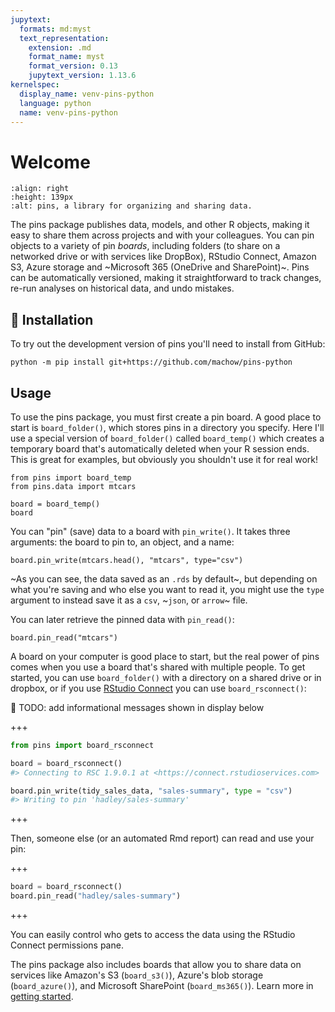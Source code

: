 ```yaml
---
jupytext:
  formats: md:myst
  text_representation:
    extension: .md
    format_name: myst
    format_version: 0.13
    jupytext_version: 1.13.6
kernelspec:
  display_name: venv-pins-python
  language: python
  name: venv-pins-python
---
```


# Welcome

```{image} logo.png
:align: right
:height: 139px
:alt: pins, a library for organizing and sharing data.
```

The pins package publishes data, models, and other R objects, making it easy to share them across projects and with your colleagues.
You can pin objects to a variety of pin *boards*, including folders (to share on a networked drive or with services like DropBox), RStudio Connect, Amazon S3, Azure storage and ~Microsoft 365 (OneDrive and SharePoint)~.
Pins can be automatically versioned, making it straightforward to track changes, re-run analyses on historical data, and undo mistakes.

## 🚧 Installation

To try out the development version of pins you'll need to install from GitHub:

```shell
python -m pip install git+https://github.com/machow/pins-python
```

## Usage

To use the pins package, you must first create a pin board.
A good place to start is `board_folder()`, which stores pins in a directory you specify.
Here I'll use a special version of `board_folder()` called `board_temp()` which creates a temporary board that's automatically deleted when your R session ends.
This is great for examples, but obviously you shouldn't use it for real work!

```{code-cell} ipython3
from pins import board_temp
from pins.data import mtcars

board = board_temp()
board
```

You can "pin" (save) data to a board with `pin_write()`.
It takes three arguments: the board to pin to, an object, and a name:

```{code-cell} ipython3
board.pin_write(mtcars.head(), "mtcars", type="csv")
```

~As you can see, the data saved as an `.rds` by default~, but depending on what you're saving and who else you want to read it, you might use the `type` argument to instead save it as a `csv`, ~`json`, or `arrow`~ file.

You can later retrieve the pinned data with `pin_read()`:

```{code-cell} ipython3
board.pin_read("mtcars")
```

A board on your computer is good place to start, but the real power of pins comes when you use a board that's shared with multiple people.
To get started, you can use `board_folder()` with a directory on a shared drive or in dropbox, or if you use [RStudio Connect](https://www.rstudio.com/products/connect/) you can use `board_rsconnect()`:

🚧 TODO: add informational messages shown in display below

+++

```python
from pins import board_rsconnect

board = board_rsconnect()
#> Connecting to RSC 1.9.0.1 at <https://connect.rstudioservices.com>

board.pin_write(tidy_sales_data, "sales-summary", type = "csv")
#> Writing to pin 'hadley/sales-summary'
```

+++

Then, someone else (or an automated Rmd report) can read and use your pin:

+++

```python
board = board_rsconnect()
board.pin_read("hadley/sales-summary")
```

+++

You can easily control who gets to access the data using the RStudio Connect permissions pane.

The pins package also includes boards that allow you to share data on services like Amazon's S3 (`board_s3()`), Azure's blob storage (`board_azure()`), and Microsoft SharePoint (`board_ms365()`).
Learn more in [getting started](getting_started.Rmd).
